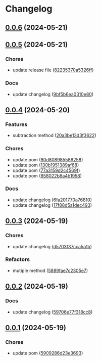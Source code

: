 # Changelog

## [0.0.6](https://github.com/klapertart/sample-app-maven-release/releases/tag/0.0.6) (2024-05-21)









## [0.0.5](https://github.com/klapertart/sample-app-maven-release/releases/tag/0.0.5) (2024-05-21)






### Chores

-  update release file ([82235370a5326ff](https://github.com/klapertart/sample-app-maven-release/commit//82235370a5326ff))

### Docs

-  update changelog ([9bf5b6ea0310e80](https://github.com/klapertart/sample-app-maven-release/commit//9bf5b6ea0310e80))


## [0.0.4](https://github.com/klapertart/sample-app-maven-release/releases/tag/0.0.4) (2024-05-20)



### Features

-  subtraction method ([20a3be13d3f3622](https://github.com/klapertart/sample-app-maven-release/commit//20a3be13d3f3622))



### Chores

-  update pom ([80d808985586258](https://github.com/klapertart/sample-app-maven-release/commit//80d808985586258))
-  update pom ([130b1951389af68](https://github.com/klapertart/sample-app-maven-release/commit//130b1951389af68))
-  update pom ([77a3159d2c4569f](https://github.com/klapertart/sample-app-maven-release/commit//77a3159d2c4569f))
-  update pom ([858022b8a4b1958](https://github.com/klapertart/sample-app-maven-release/commit//858022b8a4b1958))

### Docs

-  update changelog ([6fa201770a76810](https://github.com/klapertart/sample-app-maven-release/commit//6fa201770a76810))
-  update changelog ([17f88d5a1dec493](https://github.com/klapertart/sample-app-maven-release/commit//17f88d5a1dec493))


## [0.0.3](https://github.com/klapertart/sample-app-maven-release/releases/tag/0.0.3) (2024-05-19)






### Chores

-  update changelog ([d5703f37cca5a1b](https://github.com/klapertart/sample-app-maven-release/commit//d5703f37cca5a1b))


### Refactors

-  mutiple method ([5889fae7c2305e7](https://github.com/klapertart/sample-app-maven-release/commit//5889fae7c2305e7))

## [0.0.2](https://github.com/klapertart/sample-app-maven-release/releases/tag/0.0.2) (2024-05-19)







### Docs

-  update changelog ([59706e77f318cc8](https://github.com/klapertart/sample-app-maven-release/commit//59706e77f318cc8))


## [0.0.1](https://github.com/klapertart/sample-app-maven-release/releases/tag/0.0.1) (2024-05-19)






### Chores

-  update pom ([5909286d23e3693](https://github.com/klapertart/sample-app-maven-release/commit//5909286d23e3693))



